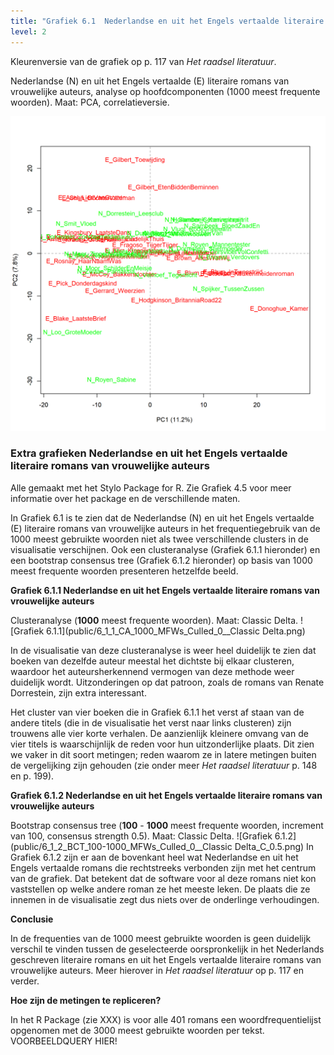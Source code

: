 ```yaml
---
title: "Grafiek 6.1  Nederlandse en uit het Engels vertaalde literaire romans van vrouwelijke auteurs"
level: 2
---
```


Kleurenversie van de grafiek op p. 117 van *Het raadsel literatuur*.

Nederlandse (N) en uit het Engels vertaalde (E) literaire romans van vrouwelijke auteurs, analyse op hoofdcomponenten (1000 meest frequente woorden). Maat: PCA, correlatieversie.

![Grafiek 6.1](public/6_1_0_PCA_1000_MFWs_Culled_0__PCA__corr.png)

### **Extra grafieken Nederlandse en uit het Engels vertaalde literaire romans van vrouwelijke auteurs**
Alle gemaakt met het Stylo Package for R. Zie Grafiek 4.5 voor meer informatie over het package en de verschillende maten.

In Grafiek 6.1 is te zien dat de Nederlandse (N) en uit het Engels vertaalde (E) literaire romans van vrouwelijke auteurs in het frequentiegebruik van de 1000 meest gebruikte woorden niet als twee verschillende clusters in de visualisatie verschijnen. Ook een clusteranalyse (Grafiek 6.1.1 hieronder) en een bootstrap consensus tree (Grafiek 6.1.2 hieronder) op basis van 1000 meest frequente woorden presenteren hetzelfde beeld.


**Grafiek 6.1.1 Nederlandse en uit het Engels vertaalde literaire romans van vrouwelijke auteurs**

Clusteranalyse (**1000** meest frequente woorden). Maat: Classic Delta.
![Grafiek 6.1.1](public/6_1_1_CA_1000_MFWs_Culled_0__Classic Delta.png)

In de visualisatie van deze clusteranalyse is weer heel duidelijk te zien dat boeken van dezelfde auteur meestal het dichtste bij elkaar clusteren, waardoor het auteursherkennend vermogen van deze methode weer duidelijk wordt. Uitzonderingen op dat patroon, zoals de romans van Renate Dorrestein, zijn extra interessant.

Het cluster van vier boeken die in Grafiek 6.1.1 het verst af staan van de andere titels (die in de visualisatie het verst naar links clusteren) zijn trouwens alle vier korte verhalen. De aanzienlijk kleinere omvang van de vier titels is waarschijnlijk de reden voor hun uitzonderlijke plaats. Dit zien we vaker in dit soort metingen; reden waarom ze in latere metingen buiten de vergelijking zijn gehouden (zie onder meer *Het raadsel literatuur* p. 148 en p. 199).

**Grafiek 6.1.2 Nederlandse en uit het Engels vertaalde literaire romans van vrouwelijke auteurs**

Bootstrap consensus tree (**100** - **1000** meest frequente woorden, increment van 100, consensus strength 0.5). Maat: Classic Delta.
![Grafiek 6.1.2](public/6_1_2_BCT_100-1000_MFWs_Culled_0__Classic Delta_C_0.5.png)
In Grafiek 6.1.2 zijn er aan de bovenkant heel wat Nederlandse en uit het Engels vertaalde romans die rechtstreeks verbonden zijn met het centrum van de grafiek. Dat betekent dat de software voor al deze romans niet kon vaststellen op welke andere roman ze het meeste leken. De plaats die ze innemen in de visualisatie zegt dus niets over de onderlinge verhoudingen.


**Conclusie**

In de frequenties van de 1000 meest gebruikte woorden is geen duidelijk verschil te vinden tussen de geselecteerde oorspronkelijk in het Nederlands geschreven literaire romans en uit het Engels vertaalde literaire romans van vrouwelijke auteurs. Meer hierover in *Het raadsel literatuur* op p. 117 en verder.

**Hoe zijn de metingen te repliceren?**

In het R Package (zie XXX) is voor alle 401 romans een woordfrequentielijst opgenomen met de 3000 meest gebruikte woorden per tekst. VOORBEELDQUERY HIER!
